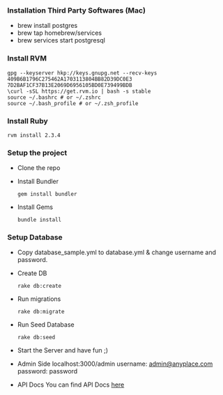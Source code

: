 ### Installation Third Party Softwares (Mac)

- brew install postgres
- brew tap homebrew/services
- brew services start postgresql


### Install RVM

    gpg --keyserver hkp://keys.gnupg.net --recv-keys 409B6B1796C275462A1703113804BB82D39DC0E3 7D2BAF1CF37B13E2069D6956105BD0E739499BDB
    \curl -sSL https://get.rvm.io | bash -s stable
    source ~/.bashrc # or ~/.zshrc
    source ~/.bash_profile # or ~/.zsh_profile

### Install Ruby

    rvm install 2.3.4

### Setup the project

- Clone the repo
- Install Bundler

      gem install bundler

- Install Gems

      bundle install

### Setup Database

- Copy database_sample.yml to database.yml & change username and password.

- Create DB

      rake db:create

- Run migrations

      rake db:migrate

- Run Seed Database

      rake db:seed


- Start the Server and have fun ;)

- Admin Side
    localhost:3000/admin
    username: admin@anyplace.com
    password: password

- API Docs
    You can find API Docs [here](https://documenter.getpostman.com/view/86471/RWaGUpRe#edcae9a1-21e2-4905-b2b8-6c8e31ed1317)
